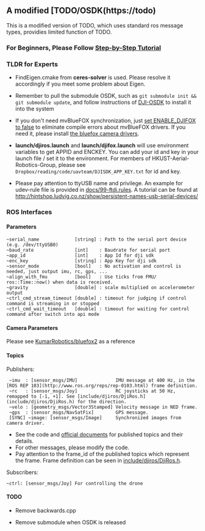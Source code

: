 ## A modified [TODO/OSDK(https://todo) ##

This is a modified version of TODO, which uses standard ros message types, providies limited function of TODO.

### For Beginners, Please Follow [Step-by-Step Tutorial](docs/step_by_step_tutorial.md) ###

### TLDR for Experts ###

* FindEigen.cmake from **ceres-solver** is used. Please resolve it accordingly if you meet some problem about Eigen.

* Remember to pull the submodule OSDK, such as ```git submodule init && git submodule update```, and follow instructions of [DJI-OSDK](https://github.com/HKUST-Aerial-Robotics/OSDK) to install it into the system

* If you don't need mvBlueFOX synchronization, just [set ENABLE_DJIFOX to false](CMakeLists.txt#L22) to eliminate compile errors about mvBlueFOX drivers. If you need it, please install [the bluefox camera drivers](https://www.matrix-vision.com/USB2.0-single-board-camera-mvbluefox-mlc.html).

* **launch/djiros.launch** and **launch/djifox.launch** will use environment variables to get APPID and ENCKEY. You can add your id and key in your launch file / set it to the environment. For members of HKUST-Aerial-Robotics-Group, please see ```Dropbox/reading/code/uavteam/DJISDK_APP_KEY.txt``` for id and key.

* Please pay attention to ttyUSB name and privilege. An example for udev-rule file is provided in [docs/99-ftdi.rules](docs/99-ftdi.rules). A tutorial can be found at http://hintshop.ludvig.co.nz/show/persistent-names-usb-serial-devices/

### ROS Interfaces ###

#### Parameters ####
```
~serial_name             [string] : Path to the serial port device (e.g. /dev/ttyUSB0)
~baud_rate               [int]    : Baudrate for serial port
~app_id                  [int]    : App Id for dji sdk
~enc_key                 [string] : App Key for dji sdk
~sensor_mode             [bool]   : No activation and control is needed, just output imu, rc, gps, ...
~align_with_fmu          [bool]   : Use ticks from FMU/ ros::Time::now() when data is received.
~gravity                 [double] : scale multiplied on accelerometer output
~ctrl_cmd_stream_timeout [double] : timeout for judging if control command is streaming in or stopped
~ctrl_cmd_wait_timeout   [double] : timeout for waiting for control command after switch into api mode
```

#### Camera Parameters ####

Please see [KumarRobotics/bluefox2](https://github.com/KumarRobotics/bluefox2) as a reference

#### Topics ###

Publishers:

```
 ~imu  : [sensor_msgs/IMU]              IMU message at 400 Hz, in the [ROS REP 103](http://www.ros.org/reps/rep-0103.html) frame definition.
 ~rc   : [sensor_msgs/Joy]              RC joysticks at 50 Hz, remapped to [-1, +1]. See [include/djiros/DjiRos.h](include/djiros/DjiRos.h) for the direction.
 ~velo : [geometry_msgs/Vector3Stamped] Velocity message in NED frame.
 ~gps  : [sensor_msgs/NavSatFix]        GPS message.
 [SYNC] ~image: [sensor_msgs/Image]     Synchronized images from camera driver.
```

* See the code and [official documents](https://developer.dji.com/onboard-sdk/documentation/) for published topics and their details.
* For other messages, please modify the code.
* Pay attention to the frame_id of the published topics which represent the frame. Frame definition can be seen in [include/djiros/DjiRos.h](include/djiros/DjiRos.h).

Subscribers:
```
~ctrl: [sensor_msgs/Joy] For controlling the drone
```
<!-- * Subscriber "~gimbal_ctrl" and "~gimbal_speed_ctrl" for control the gimbal -->

#### TODO ####

* Remove backwards.cpp

* Remove submodule when OSDK is released

